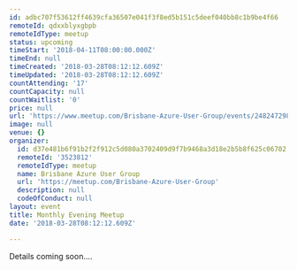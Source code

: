 ```yaml
---
id: adbc707f53612ff4639cfa36507e041f3f8ed5b151c5deef040bb8c1b9be4f66
remoteId: qdxxblyxgbpb
remoteIdType: meetup
status: upcoming
timeStart: '2018-04-11T08:00:00.000Z'
timeEnd: null
timeCreated: '2018-03-28T08:12:12.609Z'
timeUpdated: '2018-03-28T08:12:12.609Z'
countAttending: '17'
countCapacity: null
countWaitlist: '0'
price: null
url: 'https://www.meetup.com/Brisbane-Azure-User-Group/events/248247298/'
image: null
venue: {}
organizer:
  id: d37e481b6f91b2f2f912c5d080a3702409d9f7b9468a3d18e2b5b8f625c06702
  remoteId: '3523812'
  remoteIdType: meetup
  name: Brisbane Azure User Group
  url: 'https://meetup.com/Brisbane-Azure-User-Group'
  description: null
  codeOfConduct: null
layout: event
title: Monthly Evening Meetup
date: '2018-03-28T08:12:12.609Z'

---
```

<p>Details coming soon....</p>
